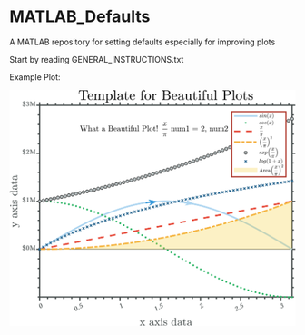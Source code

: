 # MATLAB_Defaults
A MATLAB repository for setting defaults especially for improving plots

Start by reading GENERAL_INSTRUCTIONS.txt

Example Plot:

![](PlottingTemplates/Figures/PlottingTemplate_Detailed_small.png)
